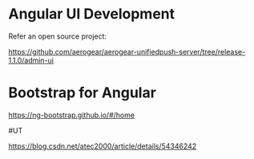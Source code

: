 # Angular UI Development
Refer an open source project:

https://github.com/aerogear/aerogear-unifiedpush-server/tree/release-1.1.0/admin-ui 

# Bootstrap for Angular
https://ng-bootstrap.github.io/#/home

#UT

https://blog.csdn.net/atec2000/article/details/54346242